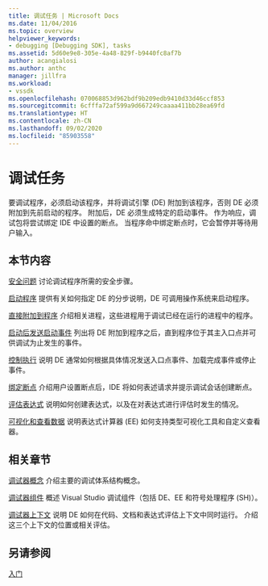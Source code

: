```yaml
---
title: 调试任务 | Microsoft Docs
ms.date: 11/04/2016
ms.topic: overview
helpviewer_keywords:
- debugging [Debugging SDK], tasks
ms.assetid: 5d60e9e8-305e-4a48-829f-b9440fc8af7b
author: acangialosi
ms.author: anthc
manager: jillfra
ms.workload:
- vssdk
ms.openlocfilehash: 070068853d962bdf9b209edb9410d33d46ccf853
ms.sourcegitcommit: 6cfffa72af599a9d667249caaaa411bb28ea69fd
ms.translationtype: HT
ms.contentlocale: zh-CN
ms.lasthandoff: 09/02/2020
ms.locfileid: "85903558"
---
```

# <a name="debug-tasks"></a>调试任务
要调试程序，必须启动该程序，并将调试引擎 (DE) 附加到该程序，否则 DE 必须附加到先前启动的程序。 附加后，DE 必须生成特定的启动事件。 作为响应，调试包将尝试绑定 IDE 中设置的断点。 当程序命中绑定断点时，它会暂停并等待用户输入。

## <a name="in-this-section"></a>本节内容
 [安全问题](../../extensibility/debugger/security-issues.md) 讨论调试程序所需的安全步骤。

 [启动程序](../../extensibility/debugger/launching-a-program.md) 提供有关如何指定 DE 的分步说明，DE 可调用操作系统来启动程序。

 [直接附加到程序](../../extensibility/debugger/attaching-directly-to-a-program.md) 介绍相关进程，这些进程用于调试已经在运行的进程中的程序。

 [启动后发送启动事件](../../extensibility/debugger/sending-startup-events-after-a-launch.md) 列出将 DE 附加到程序之后，直到程序位于其主入口点并可供调试为止发生的事件。

 [控制执行](../../extensibility/debugger/control-of-execution.md) 说明 DE 通常如何根据具体情况发送入口点事件、加载完成事件或停止事件。

 [绑定断点](../../extensibility/debugger/binding-breakpoints.md) 介绍用户设置断点后，IDE 将如何表述请求并提示调试会话创建断点。

 [评估表达式](../../extensibility/debugger/evaluating-expressions.md) 说明如何创建表达式，以及在对表达式进行评估时发生的情况。

 [可视化和查看数据](../../extensibility/debugger/visualizing-and-viewing-data.md) 说明表达式计算器 (EE) 如何支持类型可视化工具和自定义查看器。

## <a name="related-sections"></a>相关章节
 [调试器概念](../../extensibility/debugger/debugger-concepts.md) 介绍主要的调试体系结构概念。

 [调试器组件](../../extensibility/debugger/debugger-components.md) 概述 Visual Studio 调试组件（包括 DE、EE 和符号处理程序 (SH)）。

 [调试器上下文](../../extensibility/debugger/debugger-contexts.md) 说明 DE 如何在代码、文档和表达式评估上下文中同时运行。 介绍这三个上下文的位置或相关评估。

## <a name="see-also"></a>另请参阅
 [入门](../../extensibility/debugger/getting-started-with-debugger-extensibility.md)
